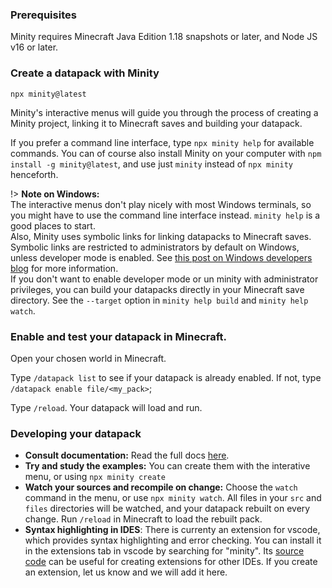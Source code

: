 
### Prerequisites
Minity requires Minecraft Java Edition 1.18 snapshots or later, and Node JS v16 or later.
### Create a datapack with Minity
````
npx minity@latest
````
Minity's interactive menus will guide you through the process of creating a Minity project, linking it to Minecraft saves and building your datapack. 

If you prefer a command line interface, type `npx minity help` for available commands. You can of course also install Minity on your computer with `npm install -g minity@latest`, and use just `minity` instead of `npx minity` henceforth.

!> **Note on Windows:**<br>The interactive menus don't play nicely with most Windows terminals, so you might have to use the command line interface instead. `minity help` is a good places to start.<br>Also, Minity uses symbolic links for linking datapacks to Minecraft saves. Symbolic links are restricted to administrators by default on Windows, unless developer mode is enabled. See [this post on Windows developers blog](https://blogs.windows.com/windowsdeveloper/2016/12/02/symlinks-windows-10/) for more information. <br>If you don't want to enable developer mode or un minity with administrator privileges, you can build your datapacks directly in your Minecraft save directory. See the `--target` option in `minity help build` and `minity help watch`.

### Enable and test your datapack in Minecraft.
Open your chosen world in Minecraft. 

Type `/datapack list` to see if your datapack is already enabled. If not, type `/datapack enable file/<my_pack>`;

Type `/reload`. Your datapack will load and run.

### Developing your datapack
* **Consult documentation:** Read the full docs [here](syntax/basics).
* **Try and study the examples:** You can create them with the interative menu, or using `npx minity create`
* **Watch your sources and recompile on change:** Choose the `watch` command in the menu, or use `npx minity watch`. All files in your `src` and `files` directories will be watched, and your datapack rebuilt on every change. Run `/reload` in Minecraft to load the rebuilt pack.
* **Syntax highlighting in IDES**: There is currenty an extension for vscode, which provides syntax highlighting and error checking. You can install it in the extensions tab in vscode by searching for "minity". Its [source code](https://github.com/minity-script/minity-vscode) can be useful for creating extensions for other IDEs. If you create an extension, let us know and we will add it here.
